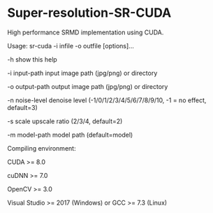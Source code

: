 # Super-resolution-SR-CUDA
High performance SRMD implementation using CUDA.

Usage: sr-cuda -i infile -o outfile [options]...

  -h                   show this help
  
  -i input-path        input image path (jpg/png) or directory
  
  -o output-path       output image path (jpg/png) or directory
  
  -n noise-level       denoise level (-1/0/1/2/3/4/5/6/7/8/9/10, -1 = no effect, default=3)
  
  -s scale             upscale ratio (2/3/4, default=2)
  
  -m model-path        model path (default=model)
  
Compiling environment:

  CUDA >= 8.0
  
  cuDNN >= 7.0
  
  OpenCV >= 3.0
  
  Visual Studio >= 2017 (Windows) or GCC >= 7.3 (Linux)
